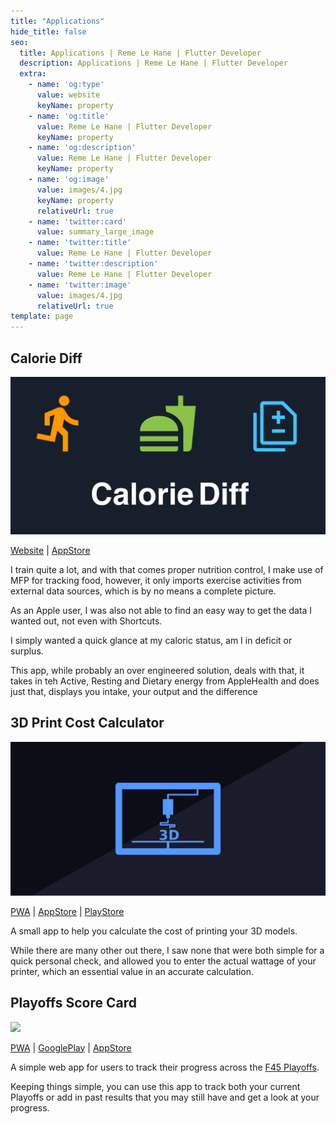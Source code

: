 ```yaml
---
title: "Applications"
hide_title: false
seo:
  title: Applications | Reme Le Hane | Flutter Developer
  description: Applications | Reme Le Hane | Flutter Developer
  extra:
    - name: 'og:type'
      value: website
      keyName: property
    - name: 'og:title'
      value: Reme Le Hane | Flutter Developer
      keyName: property
    - name: 'og:description'
      value: Reme Le Hane | Flutter Developer
      keyName: property
    - name: 'og:image'
      value: images/4.jpg
      keyName: property
      relativeUrl: true
    - name: 'twitter:card'
      value: summary_large_image
    - name: 'twitter:title'
      value: Reme Le Hane | Flutter Developer
    - name: 'twitter:description'
      value: Reme Le Hane | Flutter Developer
    - name: 'twitter:image'
      value: images/4.jpg
      relativeUrl: true
template: page
---
```

<h2>Calorie Diff</h2>

<p>
    <img src="https://raw.githubusercontent.com/RemeJuan/calorie_diff/main/readme/CalorieDiff_Banner.jpg"/>
</p>

<a href="https://caloriediff.app/">Website</a> | <a href="https://apps.apple.com/za/app/calorie-diff/id6444097631">AppStore</a>

<p>I train quite a lot, and with that comes proper nutrition control, I make use of MFP for tracking food, however, it only imports exercise activities from external data sources, which is by no means a complete picture.</p>
<p>As an Apple user, I was also not able to find an easy way to get the data I wanted out, not even with Shortcuts.</p>
<p>I simply wanted a quick glance at my caloric status, am I in deficit or surplus.</p>
<p>This app, while probably an over engineered solution, deals with that, it takes in teh Active, Resting and Dietary energy from AppleHealth and does just that, displays you intake, your output and the difference</p>


<h2>3D Print Cost Calculator</h2>
<p>
  <img src="https://raw.githubusercontent.com/RemeJuan/threed_print_cost_calculator/main/android/app/src/main/play_store_feature.jpg"/>
</p>

<a href="https://3dpcc.pages.dev/">PWA</a> | <a href="https://apps.apple.com/us/app/3d-printer-cost-calculator/id6444106268">AppStore</a> | <a href="https://play.google.com/store/apps/details?id=com.threed_print_calculator">PlayStore</a>

<p>A small app to help you calculate the cost of printing your 3D models.</p>
<p>While there are many other out there, I saw none that were both simple for a quick personal check, and allowed you to enter the actual wattage of your printer, which an essential value in an accurate calculation.</p>

<h2>Playoffs Score Card</h2>

<p><img src="https://play-lh.googleusercontent.com/pQeO7PHNDvS2uTO7TG4G93Lk5X7tgTvTsEfEID08ywrT9JUjipQfVn0thxfnnryF4w=w832-h470"/></p>

<a href="https://playoffs-score-tracker.pages.dev/">PWA</a> | <a href="https://play.google.com/store/apps/details?id=com.playoffs_score_card">GooglePlay</a> | <a href="https://apps.apple.com/us/app/playoffs-score-card/id6444212103">AppStore</a>

<p>A simple web app for users to track their progress across the <a href="https://www.f45playoffs.com/">F45 Playoffs</a>.</p>
<p>Keeping things simple, you can use this app to track both your current Playoffs or add in past results that you may still have and get a look at your progress.</p>
